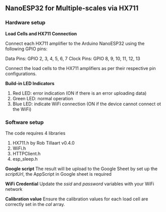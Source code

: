 ## NanoESP32 for Multiple-scales via HX711

### Hardware setup

**Load Cells and HX711 Connection**

Connect each HX711 amplifier to the Arduino NanoESP32 using the following GPIO pins:

Data Pins: GPIO 2, 3, 4, 5, 6, 7
Clock Pins: GPIO 8, 9, 10, 11, 12, 13

Connect the load cells to the HX711 amplifiers as per their respective pin configurations.

**Build-in LED Indicators**

1. Red LED: error indication (ON if there is an error uploading data)
2. Green LED: normal operation
3. Blue LED: indicate WiFi connection (ON if the device cannot connect ot the WiFi)

### Software setup

The code requires 4 libraries
1. HX711.h by Rob Tillaart v0.4.0
2. WiFi.h 
3. HTTPClient.h
4. esp_sleep.h

**Google script**
The result will be upload to the Google Sheet by set up the *scriptUrl*, the AppScript in Google sheet is required

**WiFi Credential**
Update the *ssid* and *password* variables with your WiFi network

**Calibration value**
Ensure the calibration values for each load cell are correctly set in the *cal* array.

